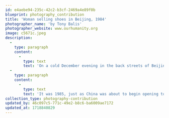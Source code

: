 ```yaml
---
id: e4aebe94-235c-42c2-b3cf-2469a4e89f0b
blueprint: photography_contribution
title: 'Woman selling shoes in Beijing, 1984'
photographer_name: 'by Tony Balis'
photographer_website: www.ourhumanity.org
image: c5671c.jpeg
description:
  -
    type: paragraph
    content:
      -
        type: text
        text: 'On a cold December evening in the back streets of Beijing, it took me two or three tries to successfully encourage this woman to smile, to indicate it was okay to take her photo. '
  -
    type: paragraph
    content:
      -
        type: text
        text: 'It was 1985, just as China was about to begin opening to the world. She was among the first to sell Western calendars, in addition to shoes.'
collection_type: photography-contribution
updated_by: 46c097c5-771c-49e2-b8c6-ba6009ae7172
updated_at: 1718840829
---
```

